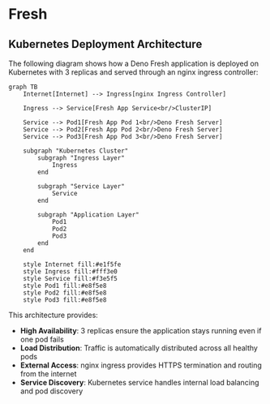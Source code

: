 # Fresh

## Kubernetes Deployment Architecture

The following diagram shows how a Deno Fresh application is deployed on Kubernetes with 3 replicas and served through an nginx ingress controller:

```mermaid
graph TB
    Internet[Internet] --> Ingress[nginx Ingress Controller]
    
    Ingress --> Service[Fresh App Service<br/>ClusterIP]
    
    Service --> Pod1[Fresh App Pod 1<br/>Deno Fresh Server]
    Service --> Pod2[Fresh App Pod 2<br/>Deno Fresh Server]
    Service --> Pod3[Fresh App Pod 3<br/>Deno Fresh Server]
    
    subgraph "Kubernetes Cluster"
        subgraph "Ingress Layer"
            Ingress
        end
        
        subgraph "Service Layer"
            Service
        end
        
        subgraph "Application Layer"
            Pod1
            Pod2
            Pod3
        end
    end
    
    style Internet fill:#e1f5fe
    style Ingress fill:#fff3e0
    style Service fill:#f3e5f5
    style Pod1 fill:#e8f5e8
    style Pod2 fill:#e8f5e8
    style Pod3 fill:#e8f5e8
```

This architecture provides:

- **High Availability**: 3 replicas ensure the application stays running even if one pod fails
- **Load Distribution**: Traffic is automatically distributed across all healthy pods
- **External Access**: nginx ingress provides HTTPS termination and routing from the internet
- **Service Discovery**: Kubernetes service handles internal load balancing and pod discovery
